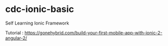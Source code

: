 # cdc-ionic-basic
Self Learning Ionic Framework

Tutorial : https://gonehybrid.com/build-your-first-mobile-app-with-ionic-2-angular-2/
